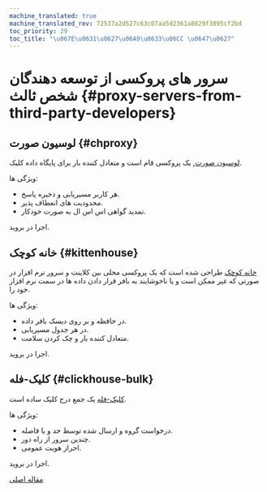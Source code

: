 ```yaml
---
machine_translated: true
machine_translated_rev: 72537a2d527c63c07aa5d2361a8829f3895cf2bd
toc_priority: 29
toc_title: "\u067E\u0631\u0627\u06A9\u0633\u06CC \u0647\u0627"
---
```


# سرور های پروکسی از توسعه دهندگان شخص ثالث {#proxy-servers-from-third-party-developers}

## لوسیون صورت {#chproxy}

[لوسیون صورت](https://github.com/Vertamedia/chproxy), یک پروکسی قام است و متعادل کننده بار برای پایگاه داده کلیک.

ویژگی ها:

-   هر کاربر مسیریابی و ذخیره پاسخ.
-   محدودیت های انعطاف پذیر.
-   تمدید گواهی اس اس ال به صورت خودکار.

اجرا در بروید.

## خانه کوچک {#kittenhouse}

[خانه کوچک](https://github.com/VKCOM/kittenhouse) طراحی شده است که یک پروکسی محلی بین کلاینت و سرور نرم افزار در صورتی که غیر ممکن است و یا ناخوشایند به بافر قرار دادن داده ها در سمت نرم افزار خود را.

ویژگی ها:

-   در حافظه و بر روی دیسک بافر داده.
-   در هر جدول مسیریابی.
-   متعادل کننده بار و چک کردن سلامت.

اجرا در بروید.

## کلیک-فله {#clickhouse-bulk}

[کلیک-فله](https://github.com/nikepan/clickhouse-bulk) یک جمع درج کلیک ساده است.

ویژگی ها:

-   درخواست گروه و ارسال شده توسط حد و یا فاصله.
-   چندین سرور از راه دور.
-   احراز هویت عمومی.

اجرا در بروید.

[مقاله اصلی](https://clickhouse.tech/docs/en/interfaces/third-party/proxy/) <!--hide-->
